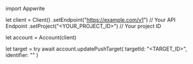 import Appwrite

let client = Client()
    .setEndpoint("https://example.com/v1") // Your API Endpoint
    .setProject("<YOUR_PROJECT_ID>") // Your project ID

let account = Account(client)

let target = try await account.updatePushTarget(
    targetId: "<TARGET_ID>",
    identifier: "<IDENTIFIER>"
)

